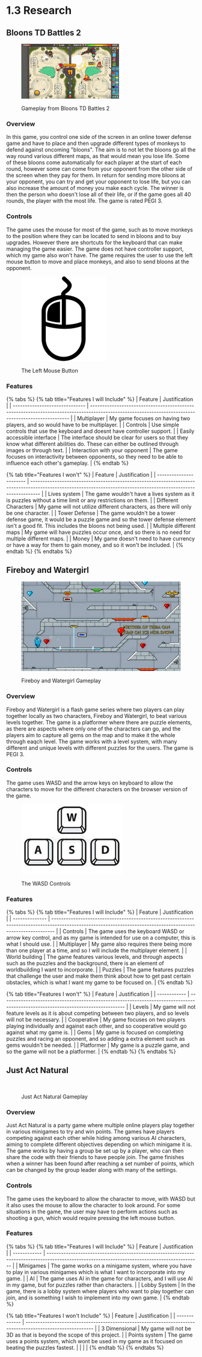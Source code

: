 # 1.3 Research

## Bloons TD Battles 2

<figure><img src="../.gitbook/assets/LameFlashyBoubou-max-1mb.gif" alt=""><figcaption><p>Gameplay from Bloons TD Battles 2</p></figcaption></figure>

### Overview

In this game, you control one side of the screen in an online tower defense game and have to place and then upgrade different types of monkeys to defend against oncoming "bloons". The aim is to not let the bloons go all the way round various different maps, as that would mean you lose life. Some of these bloons come automatically for each player at the start of each round, however some can come from your opponent from the other side of the screen when they pay for them. In return for sending more bloons at your opponent, you can try and get your opponent to lose life, but you can also increase the amount of money you make each cycle. The winner is then the person who doesn't lose all of their life, or if the game goes all 40 rounds, the player with the most life. The game is rated PEGI 3.

### Controls

The game uses the mouse for most of the game, such as to move monkeys to the position where they can be located to send in bloons and to buy upgrades. However there are shortcuts for the keyboard that can make managing the game easier. The game does not have controller support, which my game also won't have. The game requires the user to use the left mouse button to move and place monkeys, and also to send bloons at the opponent.  &#x20;

<figure><img src="../.gitbook/assets/image.png" alt=""><figcaption><p>The Left Mouse Button</p></figcaption></figure>

### Features

{% tabs %}
{% tab title="Features I will Include" %}
| Feature                        | Justification                                                                                                                                       |
| ------------------------------ | --------------------------------------------------------------------------------------------------------------------------------------------------- |
| Multiplayer                    | My game focuses on having two players, and so would have to be multiplayer.                                                                         |
| Controls                       | Use simple controls that use the keyboard and doesnt have controller support.                                                                       |
| Easily accessible interface    | The interface should be clear for users so that they know what different abilities do. These can either be outlined through images or through text. |
| Interaction with your opponent | The game focuses on interactivity between opponents, so they need to be able to influence each other's gameplay.                                    |
{% endtab %}

{% tab title="Features I won't" %}
| Feature                 | Justification                                                                                                                                                    |
| ----------------------- | ---------------------------------------------------------------------------------------------------------------------------------------------------------------- |
| Lives system            | The game wouldn't have a lives system as it is puzzles without a time limit or any restrictions on them.                                                         |
| Different Characters    | My game will not utilize different characters, as there will only be one character.                                                                              |
| Tower Defense           | The game wouldn't be a tower defense game, it would be a puzzle game and so the tower defense element isn't a good fit. This includes the bloons not being used. |
| Multiple different maps | My game will have puzzles occur once, and so there is no need for multiple different maps.                                                                       |
| Money                   | My game doesn't need to have currency or have a way for them to gain money, and so it won't be included.                                                         |
{% endtab %}
{% endtabs %}

## Fireboy and Watergirl

<figure><img src="../.gitbook/assets/Fireboy and Watergirl differences gameplay.gif" alt=""><figcaption><p>Fireboy and Watergirl Gameplay</p></figcaption></figure>

### Overview

Fireboy and Watergirl is a flash game series where two players can play together locally as two characters, Fireboy and Watergirl, to beat various levels together. The game is a platformer where there are puzzle elements, as there are aspects where only one of the characters can go, and the players aim to capture all gems on the map and to make it the whole through eaqch level. The game works with a level system, with many different and unique levels with different puzzles for the users. The game is PEGI 3.

### Controls

The game uses WASD and the arrow keys on keyboard to allow the characters to move for the different characters on the browser version of the game.

<figure><img src="../.gitbook/assets/image (1).png" alt=""><figcaption><p>The WASD Controls</p></figcaption></figure>

### Features

{% tabs %}
{% tab title="Features I will Include" %}
| Feature        | Justification                                                                                                                                                 |
| -------------- | ------------------------------------------------------------------------------------------------------------------------------------------------------------- |
| Controls       | The game uses the keyboard WASD or arrow key control, and as my game is intended for use on a computer, this is what I should use.                            |
| Multiplayer    | My game also requires there being more than one player at a time, and so I will include the multiplayer element.                                              |
| World building | The game features various levels, and through aspects such as the puzzles and the background, there is an element of worldbuilding I want to incorporate.     |
| Puzzles        | The game features puzzles that challenge the user and make them think about how to get past certain obstacles, which is what I want my game to be focused on. |
{% endtab %}

{% tab title="Features I won't" %}
| Feature      | Justification                                                                                                                     |
| ------------ | --------------------------------------------------------------------------------------------------------------------------------- |
| Levels       | My game will not feature levels as it is about competing between two players, and so levels will not be necessary.                |
| Cooperative  | My game focuses on two players playing individually and against each other, and so cooperative would go against what my game is.  |
| Gems         | My game is focused on completing puzzles and racing an opponent, and so adding a extra element such as gems wouldn't be needed.   |
| Platformer   | My game is a puzzle game, and so the game will not be a platformer.                                                               |
{% endtab %}
{% endtabs %}

## Just Act Natural

<figure><img src="../.gitbook/assets/SteamDescGif_Gameplay.gif" alt=""><figcaption><p>Just Act Natural Gameplay</p></figcaption></figure>

### Overview

Just Act Natural is a party game where multiple online players play together in various minigames to try and win points. The games have players competing against each other while hiding among various AI characters, aiming to complete different objectives depending on which minigame it is. The game works by having a group be set up by a player, who can then share the code with their friends to have people join. The game finishes when a winner has been found after reaching a set number of points, which can be changed by the group leader along with many of the settings.

### Controls

The game uses the keyboard to allow the character to move, with WASD but it also uses the mouse to allow the character to look around. For some situations in the game, the user may have to perform actions such as shooting a gun, which would require pressing the left mouse button.

### Features

{% tabs %}
{% tab title="Features I will Include" %}
| Feature      | Justification                                                                                                                                 |
| ------------ | --------------------------------------------------------------------------------------------------------------------------------------------- |
| Minigames    | The game works on a minigame system, where you have to play in various minigames which is what I want to incorporate into my game.            |
| AI           | The game uses AI in the game for characters, and I will use AI in my game, but for puzzles rather than characters.                            |
| Lobby System | In the game, there is a lobby system where players who want to play together can join, and is something I wish to implement into my own game. |
{% endtab %}

{% tab title="Features I won't Include" %}
| Feature       | Justification                                                                                              |
| ------------- | ---------------------------------------------------------------------------------------------------------- |
| 3 Dimensional | My game will not be 3D as that is beyond the scope of this project.                                        |
| Points system | The game uses a points system, which wont be used in my game as it focused on beating the puzzles fastest. |
|               |                                                                                                            |
{% endtab %}
{% endtabs %}
